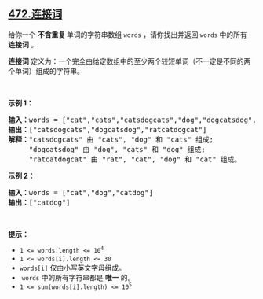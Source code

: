 ## [472.连接词](https://leetcode.cn/problems/concatenated-words/)
<p>给你一个 <strong>不含重复 </strong>单词的字符串数组 <code>words</code> ，请你找出并返回 <code>words</code> 中的所有 <strong>连接词</strong> 。</p>

<p><strong>连接词</strong> 定义为：一个完全由给定数组中的至少两个较短单词（不一定是不同的两个单词）组成的字符串。</p>

<p>&nbsp;</p>

<p><strong>示例 1：</strong></p>

<pre>
<strong>输入：</strong>words = ["cat","cats","catsdogcats","dog","dogcatsdog","hippopotamuses","rat","ratcatdogcat"]
<strong>输出：</strong>["catsdogcats","dogcatsdog","ratcatdogcat"]
<strong>解释：</strong>"catsdogcats" 由 "cats", "dog" 和 "cats" 组成; 
     "dogcatsdog" 由 "dog", "cats" 和 "dog" 组成; 
     "ratcatdogcat" 由 "rat", "cat", "dog" 和 "cat" 组成。
</pre>

<p><strong>示例 2：</strong></p>

<pre>
<strong>输入：</strong>words = ["cat","dog","catdog"]
<strong>输出：</strong>["catdog"]</pre>

<p>&nbsp;</p>

<p><strong>提示：</strong></p>

<ul>
	<li><code>1 &lt;= words.length &lt;= 10<sup>4</sup></code></li>
	<li><code>1 &lt;= words[i].length &lt;= 30</code></li>
	<li><code>words[i]</code>&nbsp;仅由小写英文字母组成。</li>
	<li>&nbsp;<code>words</code>&nbsp;中的所有字符串都是 <strong>唯一</strong> 的。</li>
	<li><code>1 &lt;= sum(words[i].length) &lt;= 10<sup>5</sup></code></li>
</ul>
